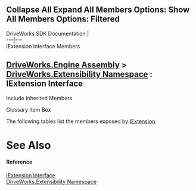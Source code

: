 Collapse All Expand All Members Options: Show All  Members Options: Filtered   
---  
DriveWorks SDK Documentation  |   
---|---  
IExtension Interface Members   
  
[DriveWorks.Engine Assembly](topic2156.md) > [DriveWorks.Extensibility Namespace](topic7150.md) : IExtension Interface  
---  
  
Include Inherited Members    


Glossary Item Box

The following tables list the members exposed by [IExtension](topic7152.md).

# See Also

#### Reference

[IExtension Interface](topic7152.md)   
[DriveWorks.Extensibility Namespace](topic7150.md)


